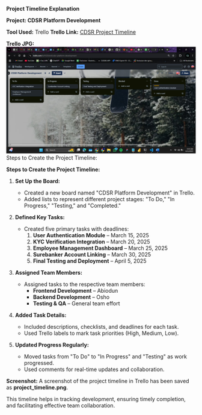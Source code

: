 **Project Timeline Explanation**

**Project: CDSR Platform Development**

**Tool Used:** Trello
**Trello Link:** [CDSR Project Timeline](https://trello.com/invite/b/67cfa191ba5ed2157b5638cc/ATTI2cd9ea6a7f99239503334befb420b778772903B4/cdsr-platform-development)

**Trello JPG:** ![Project Timeline](ProjectTimeline.jpg)
Steps to Create the Project Timeline:

**Steps to Create the Project Timeline:**
1. **Set Up the Board:**
   - Created a new board named "CDSR Platform Development" in Trello.
   - Added lists to represent different project stages: "To Do," "In Progress," "Testing," and "Completed."

2. **Defined Key Tasks:**
   - Created five primary tasks with deadlines:
     1. **User Authentication Module** – March 15, 2025
     2. **KYC Verification Integration** – March 20, 2025
     3. **Employee Management Dashboard** – March 25, 2025
     4. **Surebanker Account Linking** – March 30, 2025
     5. **Final Testing and Deployment** – April 5, 2025

3. **Assigned Team Members:**
   - Assigned tasks to the respective team members:
     - **Frontend Development** – Abiodun
     - **Backend Development** – Osho
     - **Testing & QA** – General team effort

4. **Added Task Details:**
   - Included descriptions, checklists, and deadlines for each task.
   - Used Trello labels to mark task priorities (High, Medium, Low).

5. **Updated Progress Regularly:**
   - Moved tasks from "To Do" to "In Progress" and "Testing" as work progressed.
   - Used comments for real-time updates and collaboration.

**Screenshot:**
A screenshot of the project timeline in Trello has been saved as **project_timeline.png**.

This timeline helps in tracking development, ensuring timely completion, and facilitating effective team collaboration.

